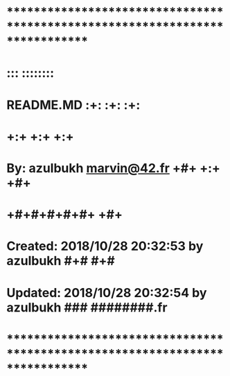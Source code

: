 # **************************************************************************** #
#                                                                              #
#                                                         :::      ::::::::    #
#    README.MD                                          :+:      :+:    :+:    #
#                                                     +:+ +:+         +:+      #
#    By: azulbukh <marvin@42.fr>                    +#+  +:+       +#+         #
#                                                 +#+#+#+#+#+   +#+            #
#    Created: 2018/10/28 20:32:53 by azulbukh          #+#    #+#              #
#    Updated: 2018/10/28 20:32:54 by azulbukh         ###   ########.fr        #
#                                                                              #
# **************************************************************************** #


